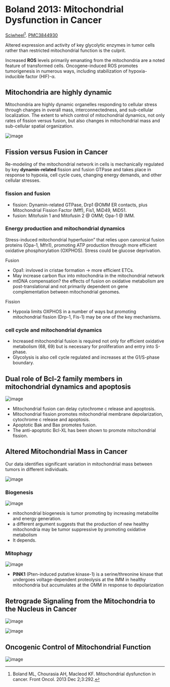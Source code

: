 # Boland 2013: Mitochondrial Dysfunction in Cancer


[Sciwheel](https://sciwheel.com/work/#/items/696362)[^Boland2013]. [PMC3844930](https://www.ncbi.nlm.nih.gov/pmc/articles/PMC3844930/)

<!--more-->

Altered expression and activity of key glycolytic enzymes in tumor cells rather than restricted mitochondrial function is the culprit.

Increased **ROS** levels primarily emanating from the mitochondria are a noted feature of transformed cells. Oncogene-induced ROS promotes tumorigenesis in numerous ways, including stabilization of hypoxia-inducible factor (HIF)-α.

## Mitochondria are highly dynamic

Mitochondria are highly dynamic organelles responding to cellular stress through changes in overall mass, interconnectedness, and sub-cellular localization.
The extent to which control of mitochondrial dynamics, not only rates of fission versus fusion, but also changes in mitochondrial mass and sub-cellular spatial organization.

![image](https://user-images.githubusercontent.com/40054455/142443810-98bbdf3d-cf51-4ef6-9ef4-7e15460e6996.png)


## Fission versus Fusion in Cancer

Re-modeling of the mitochondrial network in cells is mechanically regulated by key **dynamin-related** fission and fusion GTPase and takes place in response to hypoxia, cell cycle cues, changing energy demands, and other cellular stresses.

### fission and fusion

- fission: Dynamin-related GTPase, Drp1 @OMM ER contacts, plus Mitochondrial Fission Factor (Mff), Fis1, MiD49, MiD51.
- fusion: Mitofusin 1 and Mitofusin 2 @ OMM; Opa-1 @ IMM.

### Energy production and mitochondrial dynamics

Stress-induced mitochondrial hyperfusion” that relies upon canonical fusion proteins (Opa-1, Mfn1), promoting ATP production through more efficient oxidative phosphorylation (OXPHOS). Stress could be glucose deprivation.


Fusion
- Opa1: invloved in cristae formation -> more efficient ETCs.
- May increase carbon flux into mitochondria in the mitochondrial network
- mtDNA compensation? the effects of fusion on oxidative metabolism are post-translational and not primarily dependent on gene complementation between mitochondrial genomes.

Fission
- Hypoxia limits OXPHOS in a number of ways but promoting mitochondrial fission (Drp-1, Fis-1) may be one of the key mechanisms.

### cell cycle and mitochondrial dynamics

- Increased mitochondrial fusion is required not only for efficient oxidative metabolism (68, 69) but is necessary for proliferation and entry into S-phase.
- Glycolysis is also cell cycle regulated and increases at the G1/S-phase boundary.

## Dual role of Bcl-2 family members in mitochondrial dynamics and apoptosis

![image](https://user-images.githubusercontent.com/40054455/142446577-0af3d918-b145-4773-a213-40745a2c86ef.png "Dual and apparently opposing roles of Bcl-2 family members and fission/fusion proteins in apoptosis and mitochondrial dynamics")

- Mitochondrial fusion can delay cytochrome c release and apoptosis.
- Mitochondrial fission promotes mitochondrial membrane depolarization, cytochrome c release and apoptosis.
- Apoptotic Bak and Bax promotes fusion.
- The anti-apoptotic Bcl-XL has been shown to promote mitochondrial fission.

## Altered Mitochondrial Mass in Cancer

Our data identifies significant variation in mitochondrial mass between tumors in different individuals.

![image](https://user-images.githubusercontent.com/40054455/142447293-59df15a9-2c35-43b4-ab6a-6348e34b4e78.png)

### Biogenesis

![image](https://user-images.githubusercontent.com/40054455/142447366-c29b1192-63ee-4115-b6e0-9aa6852ad429.png "Signaling pathways regulating biogenesis in response to stress")

- mitochondrial biogenesis is tumor promoting by increasing metabolite and energy generation.
- a different argument suggests that the production of new healthy mitochondria may be tumor suppressive by promoting oxidative metabolism
- It depends.

### Mitophagy

![image](https://user-images.githubusercontent.com/40054455/142448044-af9d2f60-1c4e-4e0b-9283-e7cf44f81d15.png "Mitophagy pathways")

- **PINK1** (Pten-induced putative kinase-1) is a serine/threonine kinase that undergoes voltage-dependent proteolysis at the IMM in healthy mitochondria but accumulates at the OMM in response to depolarization

## Retrograde Signaling from the Mitochondria to the Nucleus in Cancer

![image](https://user-images.githubusercontent.com/40054455/142450959-e77983cf-da3c-43d0-9fe2-83364f113d61.png "Types of mitochondrial dysfunction")

![image](https://user-images.githubusercontent.com/40054455/142451034-f975d203-70a5-4786-a692-0b0fdbbc496f.png "Retrograde signaling from mitochondria to nucleus")

## Oncogenic Control of Mitochondrial Function

![image](https://user-images.githubusercontent.com/40054455/142451224-f1a71b97-1c77-4836-b217-8eaf25e5f954.png "Oncogene and tumor suppressor gene regulation of mitochondria")




[^Boland2013]: Boland ML, Chourasia AH, Macleod KF. Mitochondrial dysfunction in cancer. Front Oncol. 2013 Dec 2;3:292.

